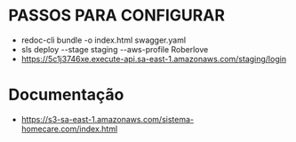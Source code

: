 # PASSOS PARA CONFIGURAR
- redoc-cli bundle -o index.html swagger.yaml
- sls deploy --stage staging --aws-profile Roberlove
- https://5c1j3746xe.execute-api.sa-east-1.amazonaws.com/staging/login

# Documentação
- https://s3-sa-east-1.amazonaws.com/sistema-homecare.com/index.html
